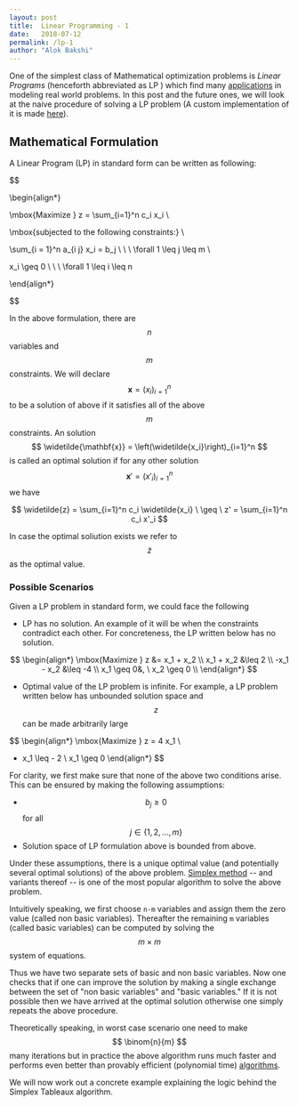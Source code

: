 ```yaml
---
layout: post
title:  Linear Programming - 1
date:   2018-07-12 
permalink: /lp-1
author: "Alok Bakshi"
---
```




One of the simplest class of Mathematical optimization problems is *Linear Programs* (henceforth abbreviated as LP ) which find many [applications](https://en.wikipedia.org/wiki/Linear_programming#Uses) in modeling real world problems. In this post and the future ones, we will look at the naive procedure of solving a LP problem (A custom implementation of it is made [here](https://github.com/alokbakshi/Linear-Program-Solver)).


## Mathematical Formulation 

A Linear Program (LP) in standard form can be written as following:

$$

\begin{align*}

\mbox{Maximize  } z = \sum_{i=1}^n c_i x_i \\

\mbox{subjected to the following constraints:} \\

\sum_{i = 1}^n a_{i j} x_i = b_j \ \ \ \forall 1 \leq j \leq m \\

x_i \geq 0 \ \ \ \forall 1 \leq i \leq n

\end{align*}

$$

In the above formulation, there are $$ n $$ variables and $$ m $$ constraints. We will declare $$ \mathbf{x} = \left(x_i\right)_{i=1}^n $$ to be a solution of above if it satisfies all of the above $$ m $$ constraints. An solution $$ \widetilde{\mathbf{x}} = \left(\widetilde{x_i}\right)_{i=1}^n $$ is called an optimal solution if for any other solution  $$ \mathbf{x}' = \left( x'_i \right)_{i=1}^n $$ we have

$$
\widetilde{z} = \sum_{i=1}^n c_i \widetilde{x_i} \  \geq \ z' = \sum_{i=1}^n c_i x'_i
$$

In case the optimal soliution exists we refer to $$ \widetilde{z} $$ as the optimal value. 

### Possible Scenarios

Given a LP problem in standard form, we could face the following

* LP has no solution. An example of it will be when the constraints contradict each other. For concreteness, the LP written below has no solution.

$$
\begin{align*}
\mbox{Maximize  } z &= x_1 + x_2 \\
x_1 + x_2 &\leq 2 \\
-x_1 - x_2 &\leq -4 \\
x_1 \geq 0&, \ x_2 \geq 0 \\
\end{align*}
$$

* Optimal value of the LP problem is infinite. For example, a LP problem written below has unbounded solution space and $$ z $$ can be made arbitrarily large 

$$
\begin{align*}
\mbox{Maximize  } z = 4 x_1 \\
- x_1 \leq - 2 \\
x_1 \geq 0
\end{align*}
$$


For clarity, we first make sure that none of the above two conditions arise. This can be ensured by making the following assumptions:

* $$ b_j \geq 0 $$ for all $$ j \in \left\{ 1, 2, \ldots, m\right\} $$
* Solution space of LP formulation above is bounded from above.

Under these assumptions, there is a unique optimal value (and potentially several optimal solutions) of the above problem. [Simplex method](https://en.wikipedia.org/wiki/Simplex_algorithm) -- and variants thereof -- is one of the most popular algorithm to solve the above problem.

Intuitively speaking, we first choose `n-m` variables and assign them the zero value (called non basic variables). Thereafter the remaining `m` variables (called basic variables) can be computed by solving the $$ m \times m $$ system of equations.

Thus we have two separate sets of basic and non basic variables. Now one checks that if one can improve the solution by making a single exchange between the set of "non basic variables" and "basic variables." If it is not possible then we have arrived at the optimal solution otherwise one simply repeats the above procedure.

Theoretically speaking, in worst case scenario one need to make $$ \binom{n}{m} $$ many iterations but in practice the above algorithm runs much faster and performs even better than provably efficient (polynomial time) [algorithms](https://en.wikipedia.org/wiki/Karmarkar%27s_algorithm).

We will now work out a concrete example explaining the logic behind the Simplex Tableaux algorithm.